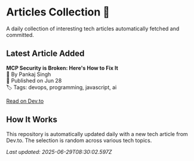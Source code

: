 # Articles Collection 📒

A daily collection of interesting tech articles automatically fetched and committed.

## Latest Article Added

**MCP Security is Broken: Here's How to Fix It**  
👤 By Pankaj Singh  
📅 Published on Jun 28  
🏷 Tags: devops, programming, javascript, ai  

[Read on Dev.to](https://dev.to/forgecode/mcp-security-is-broken-heres-how-to-fix-it-31fl)

## How It Works

This repository is automatically updated daily with a new tech article from Dev.to. The selection is random across various tech topics.

_Last updated: 2025-06-29T08:30:02.597Z_
